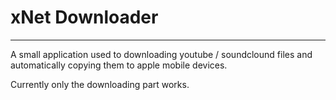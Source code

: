 # xNet Downloader
---
A small application used to downloading youtube / soundclound files and automatically copying them to apple mobile devices.

Currently only the downloading part works.
